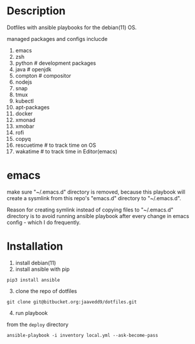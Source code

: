 # Description
Dotfiles with ansible playbooks for the debian(11) OS.

managed packages and configs inclucde
1. emacs
2. zsh
3. python # development packages
4. java # openjdk
4. compton # compositor
5. nodejs
6. snap
7. tmux
8. kubectl
9. apt-packages
10. docker
11. xmonad
12. xmobar
13. rofi
14. copyq
15. rescuetime # to track time on OS
16. wakatime # to track time in Editor(emacs) 

# emacs

make sure "~/.emacs.d" directory is removed, because this playbook will create a sysmlink from this repo's "emacs.d" directory to "~/.emacs.d". 

Reason for creating symlink instead of copying files to "~/.emacs.d" directory is to avoid running ansible playbook after every change in emacs config - which I do frequently.


# Installation
1. install debian(11)
2. install ansible with pip
```
pip3 install ansible
```
3. clone the repo of dotfiles
```
git clone git@bitbucket.org:jaavedd9/dotfiles.git
```
4. run playbook

from the `deploy` directory

```
ansible-playbook -i inventory local.yml --ask-become-pass

```
